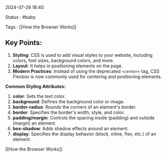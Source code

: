 2024-07-26 18:40

Status : #baby 

Tags : [[How the Browser Works]]

## Key Points:
1. **Styling**: CSS is used to add visual styles to your website, including colors, font sizes, background colors, and more.
2. **Layout**: It helps in positioning elements on the page.
3. **Modern Practices**: Instead of using the deprecated `<center>` tag, CSS Flexbox is now commonly used for centering and positioning elements.

**Common Styling Attributes:**
1. **color**: Sets the text color.
2. **background**: Defines the background color or image.
3. **border-radius**: Rounds the corners of an element's border.
4. **border**: Specifies the border's width, style, and color.
5. **padding/margin**: Controls the spacing inside (padding) and outside (margin) an element.
6. **box-shadow**: Adds shadow effects around an element.
7. **display**: Specifies the display behavior (block, inline, flex, etc.) of an element.


[[How the Browser Works]]